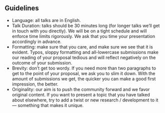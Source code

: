 ## Guidelines

* Language: all talks are in English.
* Talk Duration: talks should be 30 minutes long (for longer talks we’ll get in touch with you directly). We will be on a tight schedule and will enforce time limits rigorously. We ask that you time your presentation accordingly in advance.
* Formatting: make sure that you care, and make sure we see that it is evident. Typos, sloppy formatting and all-lowercase submissions make our reading of your proposal tedious and will reflect negatively on the outcome of your submission.
* Brevity: don’t get too wordy. If you need more than two paragraphs to get to the point of your proposal, we ask you to slim it down. With the amount of submissions we get, the quicker you can make a good first impression, the better.
* Originality: our aim is to push the community forward and we favor original content. If you want to present a topic that you have talked about elsewhere, try to add a twist or new research / development to it — something that makes it unique.
